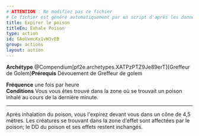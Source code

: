 ```yaml
---
# ATTENTION : Ne modifiez pas ce fichier
# Ce fichier est généré automatiquement par un script d'après les données du module Foundry VTT officiel et de sa traduction
title: Expirer le poison
titleEn: Exhale Poison
type: action
id: GAoUxmcKx1vW3vEB
group: actions
layout: action
---
```

<p><span id="ctl00_MainContent_DetailedOutput"><strong>Archétype</strong> @Compendium[pf2e.archetypes.XATPzPTZ9Je89erT]{Greffeur de Golem}<strong>Prérequis</strong> Dévouement de Greffeur de golem</span></p><p><span id="ctl00_MainContent_DetailedOutput"><strong>Fréquence</strong> une fois par heure<br><strong>Conditions</strong> Vous vous êtes trouvé dans la zone où se trouvait un poison inhalé au cours de la dernière minute.</span></p><hr><p>Après inhalation du poison, vous l'expirez devant vous dans un cône de 4,5 mètres. Les créatures se trouvant dans la zone d'effet sont affectées par le poison; le DD du poison et ses effets restent inchangés.&nbsp;</p>
